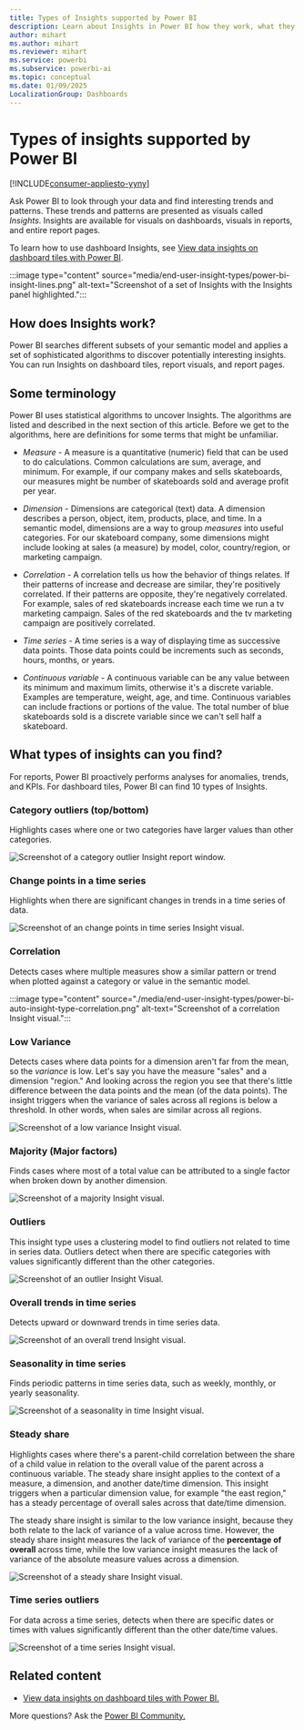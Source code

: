 ```yaml
---
title: Types of Insights supported by Power BI
description: Learn about Insights in Power BI how they work, what they can do, and why they help interpret your data.
author: mihart
ms.author: mihart
ms.reviewer: mihart
ms.service: powerbi
ms.subservice: powerbi-ai
ms.topic: conceptual
ms.date: 01/09/2025
LocalizationGroup: Dashboards
---
```

# Types of insights supported by Power BI

[!INCLUDE[consumer-appliesto-yyny](../includes/consumer-appliesto-yyny.md)]

Ask Power BI to look through your data and find interesting trends and patterns. These trends and patterns are presented as visuals called *Insights*. Insights are available for visuals on dashboards, visuals in reports, and entire report pages.

To learn how to use dashboard Insights, see [View data insights on dashboard tiles with Power BI](end-user-insights.md).

:::image type="content" source="media/end-user-insight-types/power-bi-insight-lines.png" alt-text="Screenshot of a set of Insights with the Insights panel highlighted.":::

## How does Insights work?

Power BI searches different subsets of your semantic model and applies a set of sophisticated algorithms to discover potentially interesting insights. You can run Insights on dashboard tiles, report visuals, and report pages.

## Some terminology

Power BI uses statistical algorithms to uncover Insights. The algorithms are listed and described in the next section of this article. Before we get to the algorithms, here are definitions for some terms that might be unfamiliar.

* *Measure* - A measure is a quantitative (numeric) field that can be used to do calculations. Common calculations are sum, average, and minimum. For example, if our company makes and sells skateboards, our measures might be number of skateboards sold and average profit per year.
  
* *Dimension* - Dimensions are categorical (text) data. A dimension describes a person, object, item, products, place, and time. In a semantic model, dimensions are a way to group *measures* into useful categories. For our skateboard company, some dimensions might include looking at sales (a measure) by model, color, country/region, or marketing campaign.

* *Correlation* - A correlation tells us how the behavior of things relates. If their patterns of increase and decrease are similar, they're positively correlated. If their patterns are opposite, they're negatively correlated. For example, sales of red skateboards increase each time we run a tv marketing campaign.  Sales of the red skateboards and the tv marketing campaign are positively correlated.

* *Time series* - A time series is a way of displaying time as successive data points. Those data points could be increments such as seconds, hours, months, or years.
  
* *Continuous variable* - A continuous variable can be any value between its minimum and maximum limits, otherwise it's a discrete variable. Examples are temperature, weight, age, and time. Continuous variables can include fractions or portions of the value. The total number of blue skateboards sold is a discrete variable since we can't sell half a skateboard.  

## What types of insights can you find?

For reports, Power BI proactively performs analyses for anomalies, trends, and KPIs. For dashboard tiles, Power BI can find 10 types of Insights.

### Category outliers (top/bottom)

Highlights cases where one or two categories have larger values than other categories.  

![Screenshot of a category outlier Insight report window.](./media/end-user-insight-types/pbi-auto-insight-type-category-outliers.png)

### Change points in a time series

Highlights when there are significant changes in trends in a time series of data.

![Screenshot of an change points in time series Insight visual.](./media/end-user-insight-types/pbi-auto-insight-type-changepoint.png)

### Correlation

Detects cases where multiple measures show a similar pattern or trend when plotted against a category or value in the semantic model.

:::image type="content" source="./media/end-user-insight-types/power-bi-auto-insight-type-correlation.png" alt-text="Screenshot of a correlation Insight visual.":::

### Low Variance

Detects cases where data points for a dimension aren't far from the mean, so the *variance* is low. Let's say you have the measure "sales" and a dimension "region." And looking across the region you see that there's little difference between the data points and the mean (of the data points). The insight triggers when the variance of sales across all regions is below a threshold. In other words, when sales are similar across all regions.

![Screenshot of a low variance Insight visual.](./media/end-user-insight-types/power-bi-insights-low-variance.png)

### Majority (Major factors)

Finds cases where most of a total value can be attributed to a single factor when broken down by another dimension.  

![Screenshot of a majority Insight visual.](./media/end-user-insight-types/pbi-auto-insight-type-majority.png)

### Outliers

This insight type uses a clustering model to find outliers not related to time in series data. Outliers detect when there are specific categories with values significantly different than the other categories.

![Screenshot of an outlier Insight Visual.](./media/end-user-insight-types/power-bi-outliers.png)

### Overall trends in time series

Detects upward or downward trends in time series data.

![Screenshot of an overall trend Insight visual.](./media/end-user-insight-types/pbi-auto-insight-type-trend.png)

### Seasonality in time series

Finds periodic patterns in time series data, such as weekly, monthly, or yearly seasonality.

![Screenshot of a seasonality in time Insight visual.](./media/end-user-insight-types/pbi-auto-insight-type-seasonality-new.png)

### Steady share

Highlights cases where there's a parent-child correlation between the share of a child value in relation to the overall value of the parent across a continuous variable. The steady share insight applies to the context of a measure, a dimension, and another date/time dimension. This insight triggers when a particular dimension value, for example "the east region," has a steady percentage of overall sales across that date/time dimension.

The steady share insight is similar to the low variance insight, because they both relate to the lack of variance of a value across time. However, the steady share insight measures the lack of variance of the **percentage of overall** across time, while the low variance insight measures the lack of variance of the absolute measure values across a dimension.

![Screenshot of a steady share Insight visual.](./media/end-user-insight-types/pbi-auto-insight-type-steadyshare.png)

### Time series outliers

For data across a time series, detects when there are specific dates or times with values significantly different than the other date/time values.

![Screenshot of a time series Insight visual.](./media/end-user-insight-types/pbi-auto-insight-type-time-series-outliers-purple.png)

## Related content

* [View data insights on dashboard tiles with Power BI.](end-user-insights.md)

More questions? Ask the [Power BI Community.](https://community.powerbi.com/)